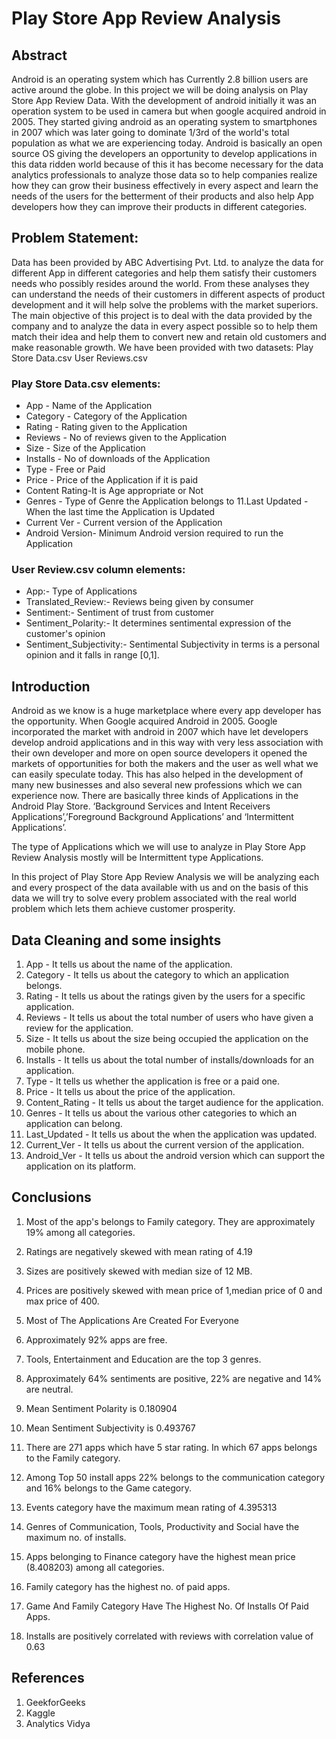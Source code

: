 # Play Store App Review Analysis
## Abstract

Android is an operating system which has Currently 2.8 billion users are active around the globe. In this project we will be doing analysis on Play Store App Review Data. With the development of android initially it was an operation system to be used in camera but when google acquired android in 2005. They started giving android as an operating system to smartphones in 2007 which was later going to dominate 1/3rd of the world's total population as what we are experiencing today. Android is basically an open source OS giving the developers an opportunity to develop applications in this data ridden world because of this it has become necessary for the data analytics professionals to analyze those data so to help companies realize how they can grow their business effectively in every aspect and learn the needs of the users for the betterment of their products and also help App developers how they can improve their products in different categories.


## Problem Statement:
Data has been provided by ABC Advertising Pvt. Ltd. to analyze the data for different App in different categories and help them satisfy their customers needs who possibly resides around the world. From these analyses they can understand the needs of their customers in different aspects of product development and it will help solve the problems with the market superiors. The main objective of this project is to deal with the data provided by the company and to analyze the data in every aspect possible so to help them match their idea and help them to convert new and retain old customers and make reasonable growth. We have been provided with two datasets: Play Store Data.csv User Reviews.csv

### Play Store Data.csv elements:
- App - Name of the Application
- Category - Category of the Application
- Rating - Rating given to the Application
- Reviews - No of reviews given to the Application
- Size - Size of the Application
- Installs - No of downloads of the Application
- Type - Free or Paid
- Price - Price of the Application if it is paid
- Content Rating-It is Age appropriate or Not
- Genres - Type of Genre the Application belongs to 11.Last Updated - When the last time the Application is Updated
- Current Ver - Current version of the Application
- Android Version- Minimum Android version required to run the Application

### User Review.csv column elements:
- App:- Type of Applications
- Translated_Review:- Reviews being given by consumer
- Sentiment:- Sentiment of trust from customer
- Sentiment_Polarity:- It determines sentimental expression of the customer's opinion
- Sentiment_Subjectivity:- Sentimental Subjectivity in terms is a personal opinion and it falls in range [0,1].

## Introduction
Android as we know is a huge marketplace where every app developer has the opportunity. When Google acquired Android in 2005. Google incorporated the market with android in 2007 which have let developers develop android applications and in this way with very less association with their own developer and more on open source developers it opened the markets of opportunities for both the makers and the user as well what we can easily speculate today. This has also helped in the development of many new businesses and also several new professions which we can experience now. There are basically three kinds of Applications in the Android Play Store. ‘Background Services and Intent Receivers Applications’,’Foreground Background Applications’ and ‘Intermittent Applications’.

The type of Applications which we will use to analyze in Play Store App Review Analysis mostly will be Intermittent type Applications.

In this project of Play Store App Review Analysis we will be analyzing each and every prospect of the data available with us and on the basis of this data we will try to solve every problem associated with the real world problem which lets them achieve customer prosperity.

## Data Cleaning and some insights
1. App - It tells us about the name of the application.
2. Category - It tells us about the category to which an application belongs.
3. Rating - It tells us about the ratings given by the users for a specific application.
4. Reviews - It tells us about the total number of users who have given a review for the application.
5. Size - It tells us about the size being occupied the application on the mobile phone.
6. Installs - It tells us about the total number of installs/downloads for an application.
7. Type - It tells us whether the application is free or a paid one.
8. Price - It tells us about the price of the application.
9. Content_Rating - It tells us about the target audience for the application.
10. Genres - It tells us about the various other categories to which an application can belong.
11. Last_Updated - It tells us about the when the application was updated.
12. Current_Ver - It tells us about the current version of the application.
13. Android_Ver - It tells us about the android version which can support the application on its platform.



## Conclusions
1. Most of the app's belongs to Family category. They are approximately 19% among all categories.

2. Ratings are negatively skewed with mean rating of 4.19

3. Sizes are positively skewed with median size of 12 MB.

4. Prices are positively skewed with mean price of 1,median price of 0 and max price of 400.

5. Most of The Applications Are Created For Everyone

6. Approximately 92% apps are free.

7. Tools, Entertainment and Education are the top 3 genres.

8. Approximately 64% sentiments are positive, 22% are negative and 14% are neutral.

9. Mean Sentiment Polarity is 0.180904

10. Mean Sentiment Subjectivity is 0.493767

11. There are 271 apps which have 5 star rating. In which 67 apps belongs to the Family category.

12. Among Top 50 install apps 22% belongs to the communication category and 16% belongs to the Game category.

13. Events category have the maximum mean rating of 4.395313

14. Genres of Communication, Tools, Productivity and Social have the maximum no. of installs.

15. Apps belonging to Finance category have the highest mean price (8.408203) among all categories.

16. Family category has the highest no. of paid apps.

17. Game And Family Category Have The Highest No. Of Installs Of Paid Apps.

18. Installs are positively correlated with reviews with correlation value of 0.63

## References
1. GeekforGeeks
2. Kaggle
3. Analytics Vidya
